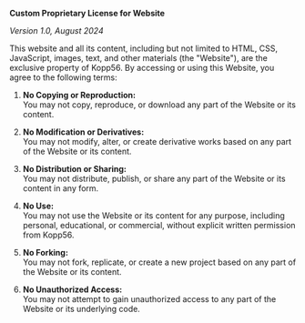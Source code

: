 **Custom Proprietary License for Website**

*Version 1.0, August 2024*

This website and all its content, including but not limited to HTML, CSS, JavaScript, images, text, and other materials (the "Website"), are the exclusive property of Kopp56. By accessing or using this Website, you agree to the following terms:

1. **No Copying or Reproduction:**  
   You may not copy, reproduce, or download any part of the Website or its content.

2. **No Modification or Derivatives:**  
   You may not modify, alter, or create derivative works based on any part of the Website or its content.

3. **No Distribution or Sharing:**  
   You may not distribute, publish, or share any part of the Website or its content in any form.

4. **No Use:**  
   You may not use the Website or its content for any purpose, including personal, educational, or commercial, without explicit written permission from Kopp56.

5. **No Forking:**  
   You may not fork, replicate, or create a new project based on any part of the Website or its content.

6. **No Unauthorized Access:**  
   You may not attempt to gain unauthorized access to any part of the Website or its underlying code.
